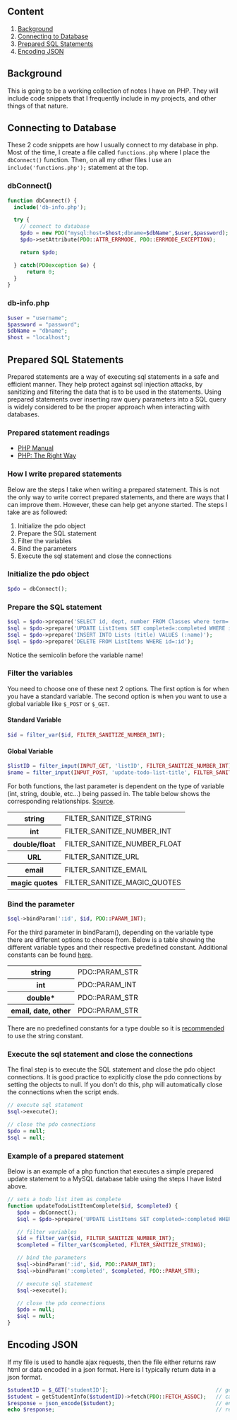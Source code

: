 ## Content

1. [Background](#background)
2. [Connecting to Database](#connecting-to-database)
3. [Prepared SQL Statements](#prepared-sql-statements)
4. [Encoding JSON](#encoding-json)


## Background
This is going to be a working collection of notes I have on PHP. They will include code snippets that I frequently include in my projects, and other things of that nature.

## Connecting to Database

These 2 code snippets are how I usually connect to my database in php. Most of the time, I create a file called ```functions.php``` where I place the ```dbConnect()``` function. Then, on all my other files I use an ```include('functions.php');``` statement at the top.

### dbConnect()
```php
function dbConnect() {
  include('db-info.php');

  try {
    // connect to database
    $pdo = new PDO("mysql:host=$host;dbname=$dbName",$user,$password);
    $pdo->setAttribute(PDO::ATTR_ERRMODE, PDO::ERRMODE_EXCEPTION);

    return $pdo;

  } catch(PDOexception $e) {
      return 0;
  }
}
```

### db-info.php

```php
$user = "username";
$password = "password";
$dbName = "dbname";
$host = "localhost";
```

## Prepared SQL Statements

Prepared statements are a way of executing sql statements in a safe and efficient manner. They help protect against sql injection attacks, by sanitizing and filtering the data that is to be used in the statements. Using prepared statements over inserting raw query parameters into a SQL query is widely considered to be the proper approach when interacting with databases.

### Prepared statement readings

* [PHP Manual](https://www.php.net/manual/en/pdo.prepared-statements.php)
* [PHP: The Right Way](https://phptherightway.com/#pdo_extension)

### How I write prepared statements

Below are the steps I take when writing a prepared statement. This is not the only way to write correct prepared statements, and there are ways that I can improve them. However, these can help get anyone started. The steps I take are as followed:

1. Initialize the pdo object
2. Prepare the SQL statement
3. Filter the variables
4. Bind the parameters
5. Execute the sql statement and close the connections

### Initialize the pdo object

```php
$pdo = dbConnect();
```

### Prepare the SQL statement

```php
$sql = $pdo->prepare('SELECT id, dept, number FROM Classes where term=:term ORDER BY dept, number');
$sql = $pdo->prepare('UPDATE ListItems SET completed=:completed WHERE id=:id');
$sql = $pdo->prepare('INSERT INTO Lists (title) VALUES (:name)');
$sql = $pdo->prepare('DELETE FROM ListItems WHERE id=:id');
```

Notice the semicolin before the variable name!

### Filter the variables

You need to choose one of these next 2 options. The first option is for when you have a standard variable. The second option is when you want to use a global variable like ```$_POST``` or ```$_GET```.

#### Standard Variable
```php
$id = filter_var($id, FILTER_SANITIZE_NUMBER_INT);
```

#### Global Variable
```php
$listID = filter_input(INPUT_GET, 'listID', FILTER_SANITIZE_NUMBER_INT);            // get
$name = filter_input(INPUT_POST, 'update-todo-list-title', FILTER_SANITIZE_STRING); // post
```

For both functions, the last parameter is dependent on the type of variable (int, string, double, etc...) being passed in. The table below shows the corresponding relationships. [Source](https://www.php.net/manual/en/filter.filters.sanitize.php).

<table>
<tr><th>string</th> <td>FILTER_SANITIZE_STRING</td></tr>
<tr><th>int</th> <td> FILTER_SANITIZE_NUMBER_INT </td></tr>
<tr><th>double/float</th> <td>FILTER_SANITIZE_NUMBER_FLOAT</td></tr>
<tr><th>URL</th> <td>FILTER_SANITIZE_URL</td></tr>
<tr><th>email</th> <td>FILTER_SANITIZE_EMAIL</td></tr>
<tr><th>magic quotes</th><td> FILTER_SANITIZE_MAGIC_QUOTES</td></tr>
</table>


### Bind the parameter

```php
$sql->bindParam(':id', $id, PDO::PARAM_INT);
```

For the third parameter in bindParam(), depending on the variable type there are different options to choose from. Below is a table showing the different variable types and their respective predefined constant. Additional constants can be found [here](https://www.php.net/manual/en/pdo.constants.php).

<table>
<tr><th>string</th><td>PDO::PARAM_STR</td></tr>
<tr><th>int</th><td>PDO::PARAM_INT</td></tr>
<tr><th>double*</th><td>PDO::PARAM_STR</td></tr>
<tr><th>email, date, other</th><td>PDO::PARAM_STR</td></tr>
</table>

There are no predefined constants for a type double so it is [recommended](https://stackoverflow.com/a/2718737) to use the string constant.

### Execute the sql statement and close the connections

The final step is to execute the SQL statement and close the pdo object connections. It is good practice to explicitly close the pdo connections by setting the objects to null. If you don't do this, php will automatically close the connections when the script ends.

```php
// execute sql statement
$sql->execute();

// close the pdo connections
$pdo = null;
$sql = null;
```

### Example of a prepared statement

Below is an example of a php function that executes a simple prepared update statement to a MySQL database table using the steps I have listed above.

```php
// sets a todo list item as complete
function updateTodoListItemComplete($id, $completed) {
   $pdo = dbConnect();
   $sql = $pdo->prepare('UPDATE ListItems SET completed=:completed WHERE id=:id');

   // filter variables
   $id = filter_var($id, FILTER_SANITIZE_NUMBER_INT);
   $completed = filter_var($completed, FILTER_SANITIZE_STRING);

   // bind the parameters
   $sql->bindParam(':id', $id, PDO::PARAM_INT);
   $sql->bindParam(':completed', $completed, PDO::PARAM_STR);

   // execute sql statement
   $sql->execute();

   // close the pdo connections
   $pdo = null;
   $sql = null;
}
```

## Encoding JSON

If my file is used to handle ajax requests, then the file either returns raw html or data encoded in a json format. Here is I typically return data in a json format.

```php
$studentID = $_GET['studentID'];                                  // get the student id from GET
$student = getStudentInfo($studentID)->fetch(PDO::FETCH_ASSOC);   // call a function to return student data by id
$response = json_encode($student);                                // encode the student data in a json format
echo $response;                                                   // return the json data
```
